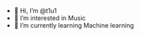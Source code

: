 - 👋 Hi, I’m @t1u1
- 👀 I’m interested in Music
- 🌱 I’m currently learning Machine learning


<!---
t1u1/t1u1 is a ✨ special ✨ repository because its `README.md` (this file) appears on your GitHub profile.
You can click the Preview link to take a look at your changes.
--->
